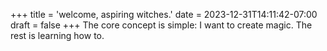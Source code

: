 +++
title = 'welcome, aspiring witches.'
date = 2023-12-31T14:11:42-07:00
draft = false
+++
The core concept is simple: I want to create magic. The rest is learning how to.

